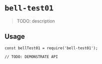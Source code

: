 # `bell-test01`

> TODO: description

## Usage

```
const bellTest01 = require('bell-test01');

// TODO: DEMONSTRATE API
```
